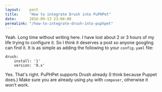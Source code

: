 ```yaml
---
layout:    post
title:     "How to integrate Drush into PuPHPet"
date:      2016-09-13 23:08:00
permalink: "/how-to-integrate-drush-into-puphpet"
---
```


Yeah. Long time without writing here. I have lost about 2 or 3 hours of my life trying to configure it. So I think it deserves a post so anyone googling can find it.
It is as simple as adding the following to your `config.yaml` file:

```
drush:
    install: '1'
    version: '8.x'
```

Yes. That's right. PuPHPet supports Drush already (I think because Puppet does.) Make sure you are already using `php` with `composer`, otherwise it won't work.